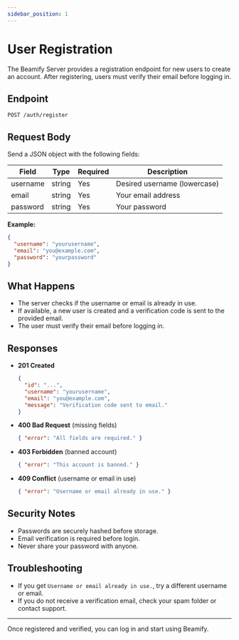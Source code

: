 ```yaml
---
sidebar_position: 1
---
```


# User Registration

The Beamify Server provides a registration endpoint for new users to create an account. After registering, users must verify their email before logging in.

## Endpoint

`POST /auth/register`

## Request Body
Send a JSON object with the following fields:

| Field    | Type   | Required | Description                   |
|----------|--------|----------|-------------------------------|
| username | string | Yes      | Desired username (lowercase)  |
| email    | string | Yes      | Your email address            |
| password | string | Yes      | Your password                 |

**Example:**
```json
{
  "username": "yourusername",
  "email": "you@example.com",
  "password": "yourpassword"
}
```

## What Happens
- The server checks if the username or email is already in use.
- If available, a new user is created and a verification code is sent to the provided email.
- The user must verify their email before logging in.

## Responses

- **201 Created**
  ```json
  {
    "id": "...",
    "username": "yourusername",
    "email": "you@example.com",
    "message": "Verification code sent to email."
  }
  ```
- **400 Bad Request** (missing fields)
  ```json
  { "error": "All fields are required." }
  ```
- **403 Forbidden** (banned account)
  ```json
  { "error": "This account is banned." }
  ```
- **409 Conflict** (username or email in use)
  ```json
  { "error": "Username or email already in use." }
  ```

## Security Notes
- Passwords are securely hashed before storage.
- Email verification is required before login.
- Never share your password with anyone.

## Troubleshooting
- If you get `Username or email already in use.`, try a different username or email.
- If you do not receive a verification email, check your spam folder or contact support.

---

Once registered and verified, you can log in and start using Beamify.
